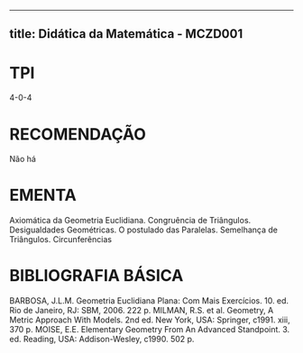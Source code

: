 
---
title: Didática da Matemática - MCZD001 
---

# TPI

4-0-4

# RECOMENDAÇÃO

Não há

# EMENTA

Axiomática da Geometria Euclidiana. Congruência de Triângulos. Desigualdades Geométricas. O postulado das Paralelas. Semelhança de Triângulos. Circunferências

# BIBLIOGRAFIA BÁSICA

BARBOSA, J.L.M. Geometria Euclidiana Plana: Com Mais Exercícios. 10. ed. Rio de Janeiro, RJ: SBM, 2006. 222 p. 
MILMAN, R.S. et al. Geometry, A Metric Approach With Models. 2nd ed. New York, USA: Springer, c1991. xiii, 370 p. 
MOISE, E.E. Elementary Geometry From An Advanced Standpoint. 3. ed. Reading, USA: Addison-Wesley, c1990. 502 p.
        
